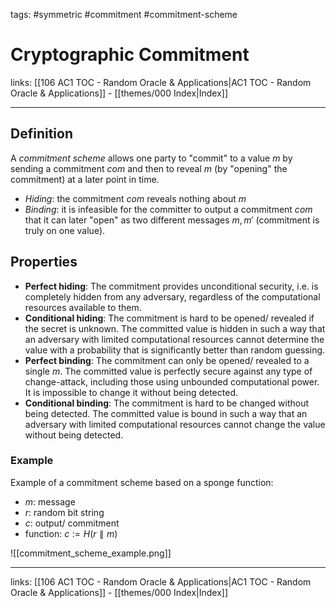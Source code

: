 tags: #symmetric #commitment #commitment-scheme

# Cryptographic Commitment

links:  [[106 AC1 TOC - Random Oracle & Applications|AC1 TOC - Random Oracle & Applications]] - [[themes/000 Index|Index]]

---

## Definition

A *commitment scheme* allows one party to "commit" to a value $m$ by sending a commitment $com$ and then to reveal $m$ (by "opening" the commitment) at a later point in time.

- *Hiding*: the commitment $com$ reveals nothing about $m$
- *Binding*: it is infeasible for the committer to output a commitment $com$ that it can later "open" as two different messages $m, m'$ (commitment is truly on one value).

## Properties

- **Perfect hiding**: The commitment provides unconditional security, i.e. is completely hidden from any adversary, regardless of the computational resources available to them.
- **Conditional hiding**: The commitment is hard to be opened/ revealed if the secret is unknown. The committed value is hidden in such a way that an adversary with limited computational resources cannot determine the value with a probability that is significantly better than random guessing.
- **Perfect binding**: The commitment can only be opened/ revealed to a single $m$. The committed value is perfectly secure against any type of change-attack, including those using unbounded computational power. It is impossible to change it without being detected.
- **Conditional binding**: The commitment is hard to be changed without being detected. The committed value is bound in such a way that an adversary with limited computational resources cannot change the value without being detected.

### Example

Example of a commitment scheme based on a sponge function:

- $m$: message
- $r$: random bit string
- $c$: output/ commitment
- function: $c := H(r \parallel m)$

![[commitment_scheme_example.png]]

---
links:  [[106 AC1 TOC - Random Oracle & Applications|AC1 TOC - Random Oracle & Applications]] - [[themes/000 Index|Index]]